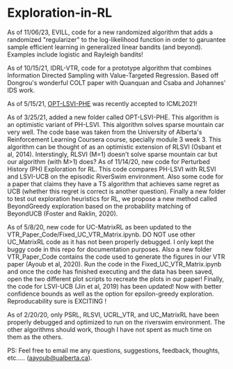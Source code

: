 # Exploration-in-RL
As of 11/06/23, EVILL, code for a new randomized algorithm that adds a randomized "regularizer" to the log-likelihood function in order to garuantee sample efficient learning in generalized linear bandits (and beyond). Examples include logistic and Rayleigh bandits!

As of 10/15/21, IDRL-VTR, code for a prototype algorithm that combines Information Directed Sampling with Value-Targeted Regression. Based off Dongrou's wonderful COLT paper with Quanquan and Csaba and Johannes' IDS work.

As of 5/15/21, [OPT-LSVI-PHE](https://arxiv.org/abs/2106.07841) was recently accepted to ICML2021!

As of 3/25/21, added a new folder called OPT-LSVI-PHE. This algorithm is an optimistic variant of PH-LSVI. This algorithm solves sparse mountain car very well. The code base was taken from the University of Alberta's Reinforcement Learning Coursera course, specially module 3 week 3. This algorithm can be thought of as an optimistic extension of RLSVI (Osbant et al, 2014). Interstingly, RLSVI (M=1) doesn't solve sparse mountain car but our algorithm (with M>1) does? 
As of 11/14/20, new code for Perturbed History (PH) Exploration for RL. This code compares PH-LSVI with RLSVI and LSVI-UCB on the episodic RiverSwim environment. Also some code for a paper that claims they have a TS algorithm that achieves same regret as UCB (whether this regret is correct is another question). Finally a new folder to test out exploration heuristics for RL, we propose a new method called BeyondGreedy exploration based on the probability matching of BeyondUCB (Foster and Raklin, 2020). 

As of 5/8/20, new code for UC-MatrixRL as been updated to the VTR_Paper_Code/Fixed_UC_VTR_Matrix.ipynb. DO NOT use other UC_MatrixRL code as it has not been properly debugged. I only kept the buggy code in this repo for documentation purposes. Also a new folder VTR_Paper_Code contains the code used to generate the figures in our VTR paper (Ayoub et al, 2020). Run the code in the Fixed_UC_VTR_Matrix.ipynb and once the code has finished executing and the data has been saved, open the two different plot scripts to recreate the plots in our paper! Finally, the code for LSVI-UCB (Jin et al, 2019) has been updated! Now with better confidence bounds as well as the option for epsilon-greedy exploration. Reproducability sure is EXCITING ! 

As of 2/20/20, only PSRL, RLSVI, UCRL_VTR, and UC_MatrixRL have been properly debugged and optimized to run on the riverswim environment. The other algorithms should work, though I have not spent as much time on them as the others.


PS: Feel free to email me any questions, suggestions, feedback, thoughts, etc..... (aayoub@ualberta.ca). 
